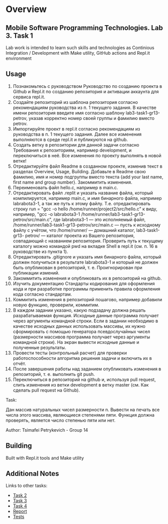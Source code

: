 # Overview

## Mobile Software Programming Technologies. Lab 3. Task 1

Lab work is intended to learn such skills and technologies as Continious Integration / Development with Make utility, GitHub actions and Repl.it environment

## Usage

1. Познакомьтесь с руководством Руководство по созданию проекта в Github и
Repl.it по созданию репозитория и активации аккаунта для сервиса repl.it.
2. Создайте репозиторий из шаблона репозитория согласно рекомендациям
руководства из п. 1 текущего задания. В качестве имени репозитория введите
имя согласно шаблону lab3-task1-gr13-petrov, указав корректно номер
своей группы и фамилию вместо petrov.
3. Импортируйте проект в repl.it согласно рекомендациям из руководства в п. 1
текущего задания. Далее все изменения выполняются в среде repl.it и
публикуются на github.
4. Создать ветку в репозитории для данной задачи согласно Требования к
репозиториям, например development, и переключиться в неё. Все изменения
по проекту выполнять в новой ветке!
5. Отредактируйте файл Readme в созданном проекте, изменив текст в разделах
Overview, Usage, Building. Добавьте в Readme свою фамилию, имя и номер
подгруппы вместо текста {add your last name, first name and group number}.
Закоммитить изменения.
6. Переименовать файл hello.c, например в main.c.
7. Отредактировать файл .replit и указать название файла, который
компилируется, например main.c, и имя бинарного файла, например
labrabota3-1, а так же путь к этому файлу. Т.е. отредактировать строку run =
"gcc -o hello /home/runner/project2/src/hello.c" к виду, например,
"gcc -o labrabota3-1
/home/runner/lab3-task1-gr13-petrov/src/main.c", где labrabota3-1
— это исполняемый файл,
/home/runner/lab3-task1-gr13-petrov/src/main.c — пусть к исходному
файлу с учётом, что /home/runner/ — домашний каталог, lab3-task1-gr13-
petrov/ — каталог проекта из Вашего репозитория, совпадающий с названием
репозитория. Проверить путь к текущему каталогу можно командой pwd на
вкладке Shell в repl.it (см. п. 16 в руководстве из пункта 1).
8. Отредактировать .gitignore и указать имя бинарного файла, который должен
получиться в результате labrabota3-1 и который не должен быть опубликован
в репозиторий, т. е. Проигнорирован при публикации измений.
9. Закоммитить изменения и опубликовать их в репозиторий на github.
10. Изучить документацию Стандарты кодирования для оформления кода и при
разработке программы применить правила оформления кода согласно
стандартам.
11. Коммитить изменения в репозиторий пошагово, например добавили новую
функцию, проверили, коммитим.
12. В каждом задании указано, какую подзадачу должна решать разрабатываемая
функция. Исходные данные программа получает через аргументы командной
строки. Если в задании необходимо в качестве исходных данных использовать
массивы, их нужно сформировать с помощью генератора псевдослучайных
чисел (размерности массивов программа получает через аргументы командной
строки). На экран вывести исходные данные и полученные результаты.
13. Провести тесты (контрольный расчет) для проверки работоспособности
алгоритма решения задачи и включить их в отчёт.
14. После завершения работы над заданием опубликовать изменения в
репозиторий, т. е. выполнить git push.
15. Переключиться в репозиторий на github и, используя pull request, слить
изменения из ветки development в ветку master (см. Как сделать pull request на
Github).

Task:

Дан массив натуральных чисел размерности n. Вывести на печать все числа
этого массива, являющиеся степенями пяти. Функция должна проверять, является
число степенью пяти или нет.

Author: Tsimafei Petrykevich - Group 14

## Building

Built with Repl.it tools and Make utility

## Additional Notes

Links to other tasks:

* [Task 2](https://github.com/petrik33/MSPT-Lab3-task2-gr14-petrykevich)
* [Task 3](https://github.com/fpmi-tp2023/labrabota3-z3-gr14a-petrik33/blob/main/README.md)
* [Task 4](https://github.com/fpmi-tp2023/labrabota3-z4-gr14a-petrik33)
* [Report](https://docs.google.com/document/d/1YP7zU5jJUng0uOEat3KCHMhP-xirml5iTl8I-sMQius/edit?usp=sharing)
* [Tests](https://github.com/petrik33/BSU-MSPT-Lab3-task1-gr14-petrykevich/blob/master/docs/test.md)
